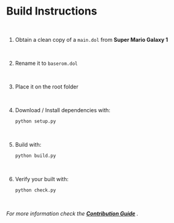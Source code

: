 
# Build Instructions

<br>

1. Obtain a clean copy of a `main.dol` from **Super Mario Galaxy 1**

<br>

2. Rename it to `baserom.dol`

<br>

3. Place it on the root folder

<br>

4. Download / Install dependencies with:
    
    ```sh
    python setup.py
    ```
    
<br>
    
5. Build with:

    ```sh
    python build.py
    ```
    
<br>
    
6. Verify your built with:

    ```sh
    python check.py
    ```

<br>    
    
*For more information check the **[Contribution Guide]** .*


<!----------------------------------------------------------------------------->

[Contribution Guide]: CONTRIBUTING.md
